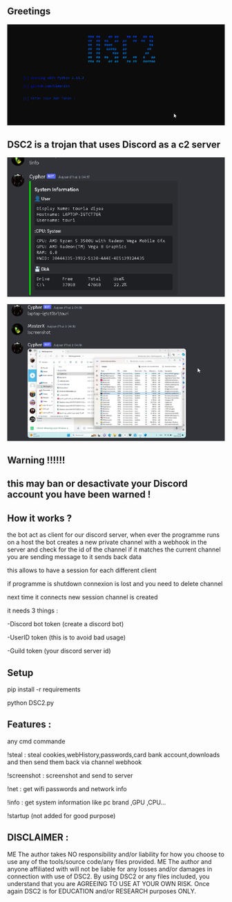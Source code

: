 Greetings 
---------------------

![Alt text](<2024-01-31 12_55_40-DSC2 @ github.com_Elmerikh.png>)

DSC2 is a trojan that uses Discord as a c2 server 
-----------------------------

![Alt text](SSS.png)

![Alt text](SS.png)

Warning !!!!!!
------------------

this may ban or desactivate your Discord account you have been warned !
---------------------------------

How it works ?
-------------------

the bot act as client for our discord server, when ever the programme runs on a host the bot creates a new private channel with a webhook in the server and check for the id of the channel if it matches the current channel you are sending message to it sends back data

this allows to have a session for each different client 

if programme is shutdown connexion is lost and you need to delete channel 

next time it connects new session channel is created

it needs 3 things :

-Discord bot token (create a discord bot)

-UserID token (this is to avoid bad usage)

-Guild token (your discord server id)

Setup
---------------------------------

pip install -r requirements

python DSC2.py


Features :
-----------------------

any cmd commande

!steal : steal cookies,webHistory,passwords,card bank account,downloads and then send them back via channel webhook

!screenshot : screenshot and send to server

!net : get wifi passwords and network info

!info : get system information like pc brand ,GPU ,CPU...

!startup (not added for good purpose)


DISCLAIMER :
-------------------------------

ME The author takes NO responsibility and/or liability for how you choose to use any of the tools/source code/any files provided. ME The author and anyone affiliated with will not be liable for any losses and/or damages in connection with use of DSC2. By using DSC2 or any files included, you understand that you are AGREEING TO USE AT YOUR OWN RISK. Once again DSC2 is for EDUCATION and/or RESEARCH purposes ONLY.

